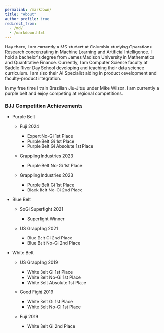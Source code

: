 ```yaml
---
permalink: /markdown/
title: "About"
author_profile: true
redirect_from: 
  - /md/
  - /markdown.html
---
```


Hey there, I am currently a MS student at Columbia studying Operations Research concentrating in Machine Learning and Artificial Intelligence. I hold a bachelor's degree from James Madison University in Mathematics and Quantitative Finance. Currently, I am Computer Science faculty at Saddle River Day School developing and teaching their data science curriculum. I am also their AI Specialist aiding in product development and faculty-product integration.

In my free time I train Brazilian Jiu-Jitsu under Mike Wilson. I am currently a purple belt and enjoy competing at regional competitions.

### BJJ Competition Achievements

  * Purple Belt

      * Fuji 2024
          * Expert No-Gi 1st Place
          * Purple Belt Gi 1st Place
          * Purple Belt Gi Absolute 1st Place

      * Grappling Industries 2023
          * Purple Belt No-Gi 1st Place
      
      * Grappling Industries 2023
          * Purple Belt Gi 1st Place
          * Black Belt No-Gi 2nd Place

  * Blue Belt
      * SoGi Superfight 2021
          * Superfight Winner
      
      * US Grappling 2021
          * Blue Belt Gi 2nd Place
          * Blue Belt No-Gi 2nd Place
       
  * White Belt

      * US Grappling 2019
          * White Belt Gi 1st Place
          * White Belt No-Gi 1st Place
          * White Belt Absolute 1st Place
       
      * Good Fight 2019
          * White Belt Gi 1st Place
          * White Belt No-Gi 1st Place
      
      * Fuji 2019
          * White Belt Gi 2nd Place

